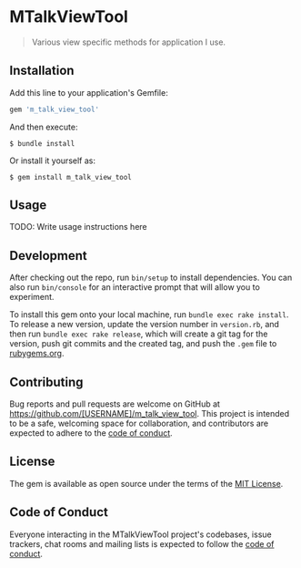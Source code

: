 # MTalkViewTool

> Various view specific methods for application I use. 

## Installation

Add this line to your application's Gemfile:

```ruby
gem 'm_talk_view_tool'
```

And then execute:

    $ bundle install

Or install it yourself as:

    $ gem install m_talk_view_tool

## Usage

TODO: Write usage instructions here

## Development

After checking out the repo, run `bin/setup` to install dependencies. You can also run `bin/console` for an interactive prompt that will allow you to experiment.

To install this gem onto your local machine, run `bundle exec rake install`. To release a new version, update the version number in `version.rb`, and then run `bundle exec rake release`, which will create a git tag for the version, push git commits and the created tag, and push the `.gem` file to [rubygems.org](https://rubygems.org).

## Contributing

Bug reports and pull requests are welcome on GitHub at https://github.com/[USERNAME]/m_talk_view_tool. This project is intended to be a safe, welcoming space for collaboration, and contributors are expected to adhere to the [code of conduct](https://github.com/[USERNAME]/m_talk_view_tool/blob/master/CODE_OF_CONDUCT.md).

## License

The gem is available as open source under the terms of the [MIT License](https://opensource.org/licenses/MIT).

## Code of Conduct

Everyone interacting in the MTalkViewTool project's codebases, issue trackers, chat rooms and mailing lists is expected to follow the [code of conduct](https://github.com/[USERNAME]/m_talk_view_tool/blob/master/CODE_OF_CONDUCT.md).
